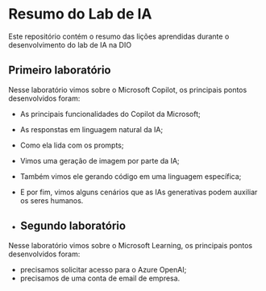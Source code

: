 # Resumo do Lab de IA

Este repositório contém o resumo das lições aprendidas durante o desenvolvimento do lab de IA na DIO

## Primeiro laboratório
Nesse laboratório vimos sobre o Microsoft Copilot, os principais pontos desenvolvidos foram:
- As principais funcionalidades do Copilot da Microsoft;
- As responstas em linguagem natural da IA;
- Como ela lida com os prompts;
- Vimos uma geração de imagem por parte da IA;
- Também vimos ele gerando código em uma linguagem específica;
- E por fim, vimos alguns cenários que as IAs generativas podem auxiliar os seres humanos.

- ## Segundo laboratório
Nesse laboratório vimos sobre o Microsoft Learning, os principais pontos desenvolvidos foram:
- precisamos solicitar acesso para o Azure OpenAI;
- precisamos de uma conta de email de empresa.
